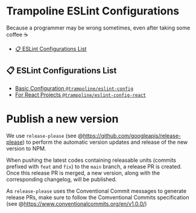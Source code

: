 # Trampoline ESLint Configurations

Because a programmer may be wrong sometimes, even after taking some coffee :coffee:

- [📋 ESLint Configurations List](#-eslint-configurations-list)

## 📋 ESLint Configurations List

- [Basic Configuration `@trampoline/eslint-config`](packages/eslint-config/README.md)
- [For React Projects `@trampoline/eslint-config-react`](packages/eslint-config-react/README.md)

# Publish a new version

We use `release-please` (see @https://github.com/googleapis/release-please) to perform the automatic version updates and release of the new version to NPM.

When pushing the latest codes containing releasable units (commits prefixed with `feat` and `fix`) to the `main` branch, a release PR is created. Once this release PR is merged, a new version, along with the corresponding changelog, will be published.

As `release-please` uses the Conventional Commit messages to generate release PRs, make sure to follow the Comventional Commits specification (see @https://www.conventionalcommits.org/en/v1.0.0/)
